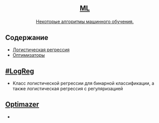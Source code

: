 <!-- markdownlint-disable first-line-h1 -->
<!-- markdownlint-disable html -->
<!-- markdownlint-disable no-duplicate-header -->

<h2>
<p align="center">
  <a href="">ML</a>
</p>
</h2>

<p align="center">
<a href="">Некоторые алгоритмы машинного обучения.</a>       
</p>

## Содержание
- [Логистическая регрессия](#LogReg)
- [Оптимизаторы](#Optimazer)

## [#LogReg]()
- Kласс логистической регрессии для бинарной классификации,
  а также логистическая регрессия с регуляризацией

## [Optimazer]()
- 
